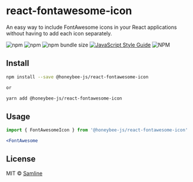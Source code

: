 # react-fontawesome-icon

An easy way to include FontAwesome icons in your React applications without having to add each icon separately.

![npm](https://img.shields.io/npm/v/@honeybee-js/react-fontawesome-icon?style=flat-square)
![npm](https://img.shields.io/npm/dt/react-fontawesome-icon?style=flat-square)
![npm bundle size](https://img.shields.io/bundlephobia/min/@honeybee-js/react-fontawesome-icon?style=flat-square)
[![JavaScript Style Guide](https://img.shields.io/badge/code_style-standard-brightgreen.svg?style=flat-square)](https://standardjs.com)
![NPM](https://img.shields.io/npm/l/@honeybee-js/react-fontawesome-icon?style=flat-square)

## Install

```bash
npm install --save @honeybee-js/react-fontawesome-icon

or

yarn add @honeybee-js/react-fontawesome-icon
```

## Usage

```jsx
import { FontAwesomeIcon } from '@honeybee-js/react-fontawesome-icon'

<FontAwesome
```

## License

MIT © [Samline](https://github.com/samline)
